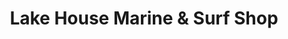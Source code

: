 ---
title: "Lake House Marine & Surf Shop"
url: /edmonton/lake-house-marine-and-surf-shop/
shop: boat
---